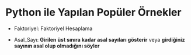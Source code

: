 # Python ile Yapılan Popüler Örnekler

- Faktoriyel:  Faktoriyel Hesaplama

- Asal_Sayı:  **Girilen üst sınıra kadar asal sayıları gösterir** veya **girdiğiniz sayının asal olup olmadığını söyler**
